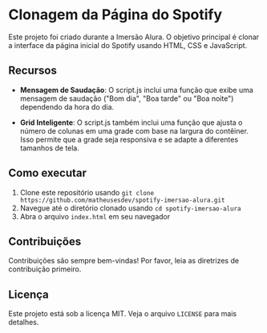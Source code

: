 # Clonagem da Página do Spotify

Este projeto foi criado durante a Imersão Alura. O objetivo principal é clonar a interface da página inicial do Spotify usando HTML, CSS e JavaScript.

## Recursos

- **Mensagem de Saudação**: O script.js inclui uma função que exibe uma mensagem de saudação ("Bom dia", "Boa tarde" ou "Boa noite") dependendo da hora do dia.

- **Grid Inteligente**: O script.js também inclui uma função que ajusta o número de colunas em uma grade com base na largura do contêiner. Isso permite que a grade seja responsiva e se adapte a diferentes tamanhos de tela.

## Como executar

1. Clone este repositório usando `git clone https://github.com/matheusesdev/spotify-imersao-alura.git`
2. Navegue até o diretório clonado usando `cd spotify-imersao-alura`
3. Abra o arquivo `index.html` em seu navegador

## Contribuições

Contribuições são sempre bem-vindas! Por favor, leia as diretrizes de contribuição primeiro.

## Licença

Este projeto está sob a licença MIT. Veja o arquivo `LICENSE` para mais detalhes.
